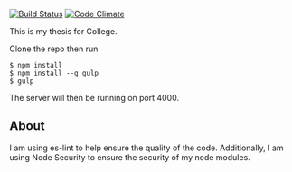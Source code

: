 [![Build Status](https://travis-ci.org/SilverIronMan/dbproject.svg?branch=dev)](https://travis-ci.org/SilverIronMan/dbproject)
[![Code Climate](https://codeclimate.com/github/SilverIronMan/dbproject/badges/gpa.svg)](https://codeclimate.com/github/SilverIronMan/dbproject)

This is my thesis for College.

Clone the repo then run
```
$ npm install
$ npm install --g gulp
$ gulp
```

The server will then be running on port 4000.

## About
I am using es-lint to help ensure the quality of the code. Additionally, I am using Node Security to ensure the security of my node modules.
